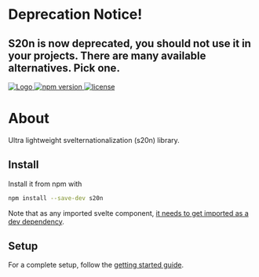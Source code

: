 # Deprecation Notice!

## S20n is now deprecated, you should not use it in your projects. There are many available alternatives. Pick one.

<p>
  <a href="https://marr11317.github.io/s20n">
	<img alt="Logo" src="https://s20n.github.io/s20n/static/s20n.svg">
  </a>
  <a href="https://www.npmjs.com/package/s20n">
    <img src="https://img.shields.io/npm/v/s20n.svg" alt="npm version">
  </a>
    <a href="https://github.com/marr11317/s20n/blob/master/LICENSE">
    <img src="https://img.shields.io/npm/l/s20n.svg" alt="license">
  </a>
</p>

# About

Ultra lightweight svelternationalization (s20n) library.

## Install

Install it from npm with

```bash
npm install --save-dev s20n
```

Note that as any imported svelte component, [it needs to get imported as a dev dependency](https://github.com/sveltejs/sapper-template#using-external-components).

## Setup

For a complete setup, follow the [getting started guide](https://s20n.github.io/s20n/getting-started).
